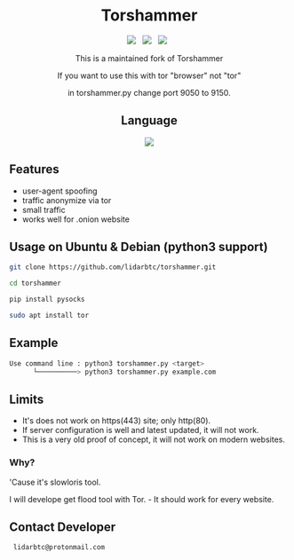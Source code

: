 <div align=center>
 
# Torshammer
 <p>
 <img src="https://img.shields.io/github/stars/lidarbtc/torshammer?color=%23DF0067&style=for-the-badge"/> &nbsp;
 <img src="https://img.shields.io/github/forks/lidarbtc/torshammer?color=%239999FF&style=for-the-badge"/> &nbsp;
 <img src="https://img.shields.io/github/license/lidarbtc/torshammer?color=%23E8E8E8&style=for-the-badge"/> &nbsp;
 
This is a maintained fork of Torshammer

If you want to use this with tor "browser" not "tor"

in torshammer.py change port 9050 to 9150.

## Language</br>

<img src="https://img.shields.io/badge/Python-FFDD00?style=for-the-badge&logo=python&logoColor=blue"/></br>

</div>

## Features

- user-agent spoofing
- traffic anonymize via tor
- small traffic
- works well for .onion website

## Usage on Ubuntu & Debian (python3 support)

```sh
git clone https://github.com/lidarbtc/torshammer.git

cd torshammer

pip install pysocks

sudo apt install tor

```

## Example

```sh
Use command line : python3 torshammer.py <target>
      └──────────> python3 torshammer.py example.com
```

## Limits

- It's does not work on https(443) site; only http(80).
- If server configuration is well and latest updated, it will not work.
- This is a very old proof of concept, it will not work on modern websites.

### Why?

'Cause it's slowloris tool.

I will develope get flood tool with Tor. - It should work for every website.

## Contact Developer

```sh
 lidarbtc@protonmail.com
```
